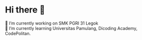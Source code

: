 # Hi there 👋

🔭 I’m currently working on SMK PGRI 31 Legok <br>
🌱 I’m currently learning Universitas Pamulang, Dicoding Academy, CodePolitan.

